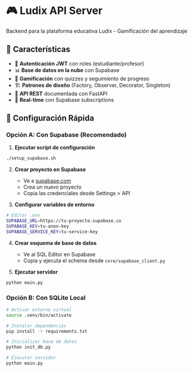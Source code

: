 # 🎮 Ludix API Server

Backend para la plataforma educativa Ludix - Gamificación del aprendizaje

## 🌟 Características

- 🔐 **Autenticación JWT** con roles (estudiante/profesor)
- 📊 **Base de datos en la nube** con Supabase
- 🎯 **Gamificación** con quizzes y seguimiento de progreso
- 🏗️ **Patrones de diseño** (Factory, Observer, Decorator, Singleton)
- 🚀 **API REST** documentada con FastAPI
- 🔄 **Real-time** con Supabase subscriptions

## 🚀 Configuración Rápida

### Opción A: Con Supabase (Recomendado)

1. **Ejecutar script de configuración**
```bash
./setup_supabase.sh
```

2. **Crear proyecto en Supabase**
   - Ve a [supabase.com](https://supabase.com) 
   - Crea un nuevo proyecto
   - Copia las credenciales desde Settings > API

3. **Configurar variables de entorno**
```bash
# Editar .env
SUPABASE_URL=https://tu-proyecto.supabase.co
SUPABASE_KEY=tu-anon-key
SUPABASE_SERVICE_KEY=tu-service-key
```

4. **Crear esquema de base de datos**
   - Ve al SQL Editor en Supabase
   - Copia y ejecuta el schema desde `core/supabase_client.py`

5. **Ejecutar servidor**
```bash
python main.py
```

### Opción B: Con SQLite Local

```bash
# Activar entorno virtual
source .venv/bin/activate

# Instalar dependencias
pip install -r requirements.txt

# Inicializar base de datos
python init_db.py

# Ejecutar servidor
python main.py
```